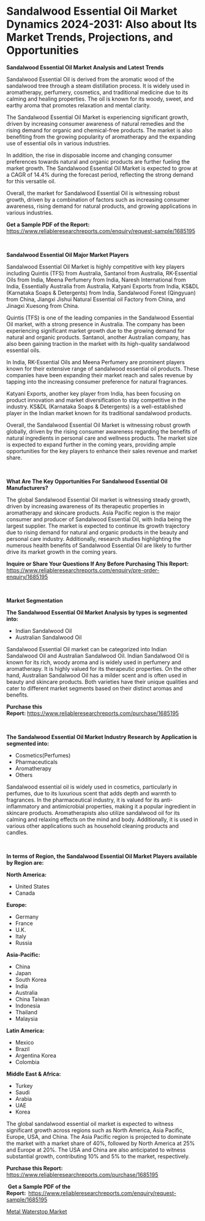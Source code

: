 <p><h1>Sandalwood Essential Oil Market Dynamics 2024-2031: Also about Its Market Trends, Projections, and Opportunities</h1></p><p><strong>Sandalwood Essential Oil Market Analysis and Latest Trends</strong></p>
<p><p>Sandalwood Essential Oil is derived from the aromatic wood of the sandalwood tree through a steam distillation process. It is widely used in aromatherapy, perfumery, cosmetics, and traditional medicine due to its calming and healing properties. The oil is known for its woody, sweet, and earthy aroma that promotes relaxation and mental clarity.</p><p>The Sandalwood Essential Oil Market is experiencing significant growth, driven by increasing consumer awareness of natural remedies and the rising demand for organic and chemical-free products. The market is also benefiting from the growing popularity of aromatherapy and the expanding use of essential oils in various industries.</p><p>In addition, the rise in disposable income and changing consumer preferences towards natural and organic products are further fueling the market growth. The Sandalwood Essential Oil Market is expected to grow at a CAGR of 14.4% during the forecast period, reflecting the strong demand for this versatile oil.</p><p>Overall, the market for Sandalwood Essential Oil is witnessing robust growth, driven by a combination of factors such as increasing consumer awareness, rising demand for natural products, and growing applications in various industries.</p></p>
<p><strong>Get a Sample PDF of the Report:&nbsp;</strong> <a href="https://www.reliableresearchreports.com/enquiry/request-sample/1685195">https://www.reliableresearchreports.com/enquiry/request-sample/1685195</a></p>
<p>&nbsp;</p>
<p><strong>Sandalwood Essential Oil Major Market Players</strong></p>
<p><p>Sandalwood Essential Oil Market is highly competitive with key players including Quintis (TFS) from Australia, Santanol from Australia, RK-Essential Oils from India, Meena Perfumery from India, Naresh International from India, Essentially Australia from Australia, Katyani Exports from India, KS&DL (Karnataka Soaps & Detergents) from India, Sandalwood Forest (Qingyuan) from China, Jiangxi Jishui Natural Essential oil Factory from China, and Jinagxi Xuesong from China.</p><p>Quintis (TFS) is one of the leading companies in the Sandalwood Essential Oil market, with a strong presence in Australia. The company has been experiencing significant market growth due to the growing demand for natural and organic products. Santanol, another Australian company, has also been gaining traction in the market with its high-quality sandalwood essential oils.</p><p>In India, RK-Essential Oils and Meena Perfumery are prominent players known for their extensive range of sandalwood essential oil products. These companies have been expanding their market reach and sales revenue by tapping into the increasing consumer preference for natural fragrances.</p><p>Katyani Exports, another key player from India, has been focusing on product innovation and market diversification to stay competitive in the industry. KS&DL (Karnataka Soaps & Detergents) is a well-established player in the Indian market known for its traditional sandalwood products.</p><p>Overall, the Sandalwood Essential Oil Market is witnessing robust growth globally, driven by the rising consumer awareness regarding the benefits of natural ingredients in personal care and wellness products. The market size is expected to expand further in the coming years, providing ample opportunities for the key players to enhance their sales revenue and market share.</p></p>
<p>&nbsp;</p>
<p><strong>What Are The Key Opportunities For Sandalwood Essential Oil Manufacturers?</strong></p>
<p><p>The global Sandalwood Essential Oil market is witnessing steady growth, driven by increasing awareness of its therapeutic properties in aromatherapy and skincare products. Asia Pacific region is the major consumer and producer of Sandalwood Essential Oil, with India being the largest supplier. The market is expected to continue its growth trajectory due to rising demand for natural and organic products in the beauty and personal care industry. Additionally, research studies highlighting the numerous health benefits of Sandalwood Essential Oil are likely to further drive its market growth in the coming years.</p></p>
<p><strong>Inquire or Share Your Questions If Any Before Purchasing This Report:</strong> <a href="https://www.reliableresearchreports.com/enquiry/pre-order-enquiry/1685195">https://www.reliableresearchreports.com/enquiry/pre-order-enquiry/1685195</a></p>
<p>&nbsp;</p>
<p><strong>Market Segmentation</strong></p>
<p><strong>The Sandalwood Essential Oil Market Analysis by types is segmented into:</strong></p>
<p><ul><li>Indian Sandalwood Oil</li><li>Australian Sandalwood Oil</li></ul></p>
<p><p>Sandalwood Essential Oil market can be categorized into Indian Sandalwood Oil and Australian Sandalwood Oil. Indian Sandalwood Oil is known for its rich, woody aroma and is widely used in perfumery and aromatherapy. It is highly valued for its therapeutic properties. On the other hand, Australian Sandalwood Oil has a milder scent and is often used in beauty and skincare products. Both varieties have their unique qualities and cater to different market segments based on their distinct aromas and benefits.</p></p>
<p><strong>Purchase this Report:&nbsp;</strong><a href="https://www.reliableresearchreports.com/purchase/1685195">https://www.reliableresearchreports.com/purchase/1685195</a></p>
<p>&nbsp;</p>
<p><strong>The Sandalwood Essential Oil Market Industry Research by Application is segmented into:</strong></p>
<p><ul><li>Cosmetics(Perfumes)</li><li>Pharmaceuticals</li><li>Aromatherapy</li><li>Others</li></ul></p>
<p><p>Sandalwood essential oil is widely used in cosmetics, particularly in perfumes, due to its luxurious scent that adds depth and warmth to fragrances. In the pharmaceutical industry, it is valued for its anti-inflammatory and antimicrobial properties, making it a popular ingredient in skincare products. Aromatherapists also utilize sandalwood oil for its calming and relaxing effects on the mind and body. Additionally, it is used in various other applications such as household cleaning products and candles.</p></p>
<p>&nbsp;</p>
<p><strong>In terms of Region, the Sandalwood Essential Oil Market Players available by Region are:</strong></p>
<p>
    <p> <strong> North America: </strong>
        <ul>
            <li>United States</li>
            <li>Canada</li>
        </ul>
        </p> 
    <p> <strong> Europe: </strong>
        <ul>
            <li>Germany</li>
            <li>France</li>
            <li>U.K.</li>
            <li>Italy</li>
            <li>Russia</li>
        </ul>
        </p> 
    <p> <strong> Asia-Pacific: </strong>
        <ul>
            <li>China</li>
            <li>Japan</li>
            <li>South Korea</li>
            <li>India</li>
            <li>Australia</li>
            <li>China Taiwan</li>
            <li>Indonesia</li>
            <li>Thailand</li>
            <li>Malaysia</li>
        </ul>
        </p> 
    <p> <strong> Latin America: </strong>
        <ul>
            <li>Mexico</li>
            <li>Brazil</li>
            <li>Argentina Korea</li>
            <li>Colombia</li>
        </ul>
        </p> 
    <p> <strong> Middle East & Africa: </strong>
        <ul>
            <li>Turkey</li>
            <li>Saudi</li>
            <li>Arabia</li>
            <li>UAE</li>
            <li>Korea</li>
        </ul>
    </p>
    </p>
<p><p>The global sandalwood essential oil market is expected to witness significant growth across regions such as North America, Asia Pacific, Europe, USA, and China. The Asia Pacific region is projected to dominate the market with a market share of 40%, followed by North America at 25% and Europe at 20%. The USA and China are also anticipated to witness substantial growth, contributing 10% and 5% to the market, respectively.</p></p>
<p><strong>Purchase this Report: </strong><a href="https://www.reliableresearchreports.com/purchase/1685195">https://www.reliableresearchreports.com/purchase/1685195</a></p>
<p>&nbsp;<strong>Get a Sample PDF of the Report:&nbsp;&nbsp;</strong><a href="https://www.reliableresearchreports.com/enquiry/request-sample/1685195">https://www.reliableresearchreports.com/enquiry/request-sample/1685195</a></p>
<p><strong></strong></p>
<p><p><a href="https://github.com/JameTravis/Market-Research-Report-List-4/blob/main/metal-waterstop-market.md">Metal Waterstop Market</a></p></p>